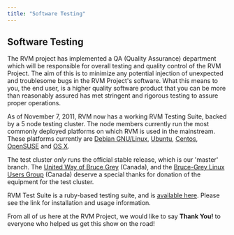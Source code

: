 ```yaml
---
title: "Software Testing"
---
```


Software Testing
----------------

The RVM project has implemented a QA (Quality Assurance) department which will be responsible for overall testing and quality control of the RVM Project. The aim of this is to minimize any potential injection of unexpected and troublesome bugs in the RVM Project's software. What this means to you, the end user, is a higher quality software product that you can be more than reasonably assured has met stringent and rigorous testing to assure proper operations.

As of November 7, 2011, RVM now has a working RVM Testing Suite, backed by a 5 node testing cluster. The node members currently run the most commonly deployed platforms on which RVM is used in the mainstream. These platforms currently are [Debian GNU/Linux](http://www.debian.org), [Ubuntu](http://www.ubuntu.com), [Centos](http://www.centos.org), [OpenSUSE](http://www.opensuse.org) and [OS X](http://www.apple.com/osx/).
  
The test cluster *only* runs the official stable release, which is our 'master' branch. The [United Way of Bruce Grey](http://www.osaic.com/index.cfm?member=unitedway) (Canada), and the [Bruce-Grey Linux Users Group](http://bglug.ca) (Canada) deserve a special thanks for donation of the equipment for the test cluster.

RVM Test Suite is a ruby-based testing suite, and is [available here](https://github.com/rvm/rvm-test/). Please see the link for installation and usage information.

From all of us here at the RVM Project, we would like to say **Thank You!** to everyone who helped us get this show on the road!
